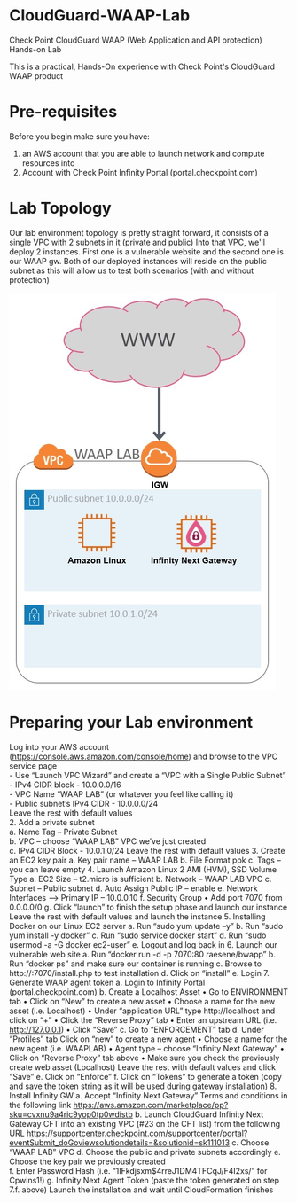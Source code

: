 # CloudGuard-WAAP-Lab
Check Point CloudGuard WAAP (Web Application and API protection) Hands-on Lab 

This is a practical, Hands-On experience with Check Point's CloudGuard WAAP product

# Pre-requisites 
Before you begin make sure you have:
  1. an AWS account that you are able to launch network and compute resources into 
  2. Account with Check Point Infinity Portal (portal.checkpoint.com)

# Lab Topology 
Our lab environment topology is pretty straight forward, it consists of a single VPC with 2 subnets in it (private and public)
Into that VPC, we'll deploy 2 instances. First one is a vulnerable website and the second one is our WAAP gw.
Both of our deployed instances will reside on the public subnet as this will allow us to test both scenarios (with and without protection)

![Topology](lab-topology.jpg)

# Preparing your Lab environment 
Log into your AWS account (https://console.aws.amazon.com/console/home) and browse to the VPC service page  
    - Use “Launch VPC Wizard” and create a “VPC with a Single Public Subnet”    
        - IPv4 CIDR block - 10.0.0.0/16    
        - VPC Name “WAAP LAB” (or whatever you feel like calling it)    
        - Public subnet’s IPv4 CIDR -  10.0.0.0/24  
        Leave the rest with default values  
    2.	Add a private subnet  
        a.	Name Tag – Private Subnet  
        b.	VPC – choose “WAAP LAB” VPC we’ve just created  
        c.	IPv4 CIDR Block - 10.0.1.0/24 
        Leave the rest with default values 
    3.	Create an EC2 key pair
        a.	Key pair name – WAAP LAB
        b.	File Format ppk 
        c.	Tags – you can leave empty 
    4.	Launch Amazon Linux 2 AMI (HVM), SSD Volume Type
        a.	EC2 Size – t2.micro is sufficient 
        b.	Network – WAAP LAB VPC 
        c.	Subnet – Public subnet 
        d.	Auto Assign Public IP – enable 
        e.	Network Interfaces --> Primary IP – 10.0.0.10
        f.	Security Group 
            •	Add port 7070 from 0.0.0.0/0 
        g.	Click “launch” to finish the setup phase and launch our instance 
        Leave the rest with default values and launch the instance 
    5.	Installing Docker on our Linux EC2 server 
        a.	Run “sudo yum update –y”
        b.	Run “sudo yum install -y docker”
        c.	Run “sudo service docker start”
        d.	Run “sudo usermod -a -G docker ec2-user”
        e.	Logout and log back in
    6.	Launch our vulnerable web site 
        a.	Run “docker run -d -p 7070:80 raesene/bwapp”
        b.	Run “docker ps” and make sure our container is running 
        c.	Browse to http://<instance public IP>:7070/install.php to test installation 
        d.	Click on “install”
        e.	Login 
    7.	Generate WAAP agent token 
        a.	Login to Infinity Portal (portal.checkpoint.com) 
        b.	Create a Localhost Asset 
            •	Go to ENVIRONMENT tab 
            •	Click on “New” to create a new asset 
            •	Choose a name for the new asset (i.e. Localhost)
            •	Under “application URL” type http://localhost and click on “+”
            •	Click the “Reverse Proxy” tab 
            •	Enter an upstream URL (i.e. http://127.0.0.1)
            •	Click “Save”
        c.	Go to “ENFORCEMENT” tab 
        d.	Under “Profiles” tab Click on “new” to create a new agent 
            •	Choose a name for the new agent (i.e. WAAPLAB)
            •	Agent type – choose “Infinity Next Gateway”
            •	Click on “Reverse Proxy” tab above 
            •	Make sure you check the previously create web asset (Localhost)
            Leave the rest with default values and click “Save”
        e.	Click on “Enforce”
        f.	Click on “Tokens” to generate a token (copy and save the token string as it will be used during gateway installation)
    8.	Install Infinity GW 
        a.	Accept “Infinity Next Gateway” Terms and conditions in the following link https://aws.amazon.com/marketplace/pp?sku=cvxnu9a4ric9yop0tp0wdistb
        b.	Launch CloudGuard Infinity Next Gateway CFT into an existing VPC (#23 on the CFT list) from the following URL                         https://supportcenter.checkpoint.com/supportcenter/portal?eventSubmit_doGoviewsolutiondetails=&solutionid=sk111013
        c.	Choose “WAAP LAB” VPC 
        d.	Choose the public and private subnets accordingly 
        e.	Choose the key pair we previously created  
        f.	Enter Password Hash (i.e. “$1$IFkdjsxm$4rreJ1DM4TFCqJ/F4I2xs/” for Cpwins1!)
        g.	Infinity Next Agent Token (paste the token generated on step 7.f. above)
        Launch the installation and wait until CloudFormation finishes 


